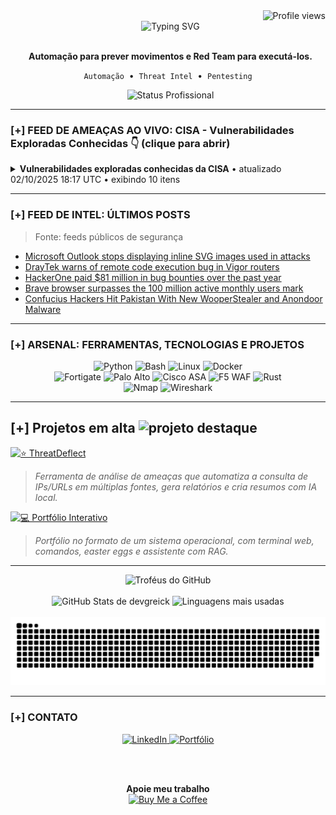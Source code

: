 <div align="right">
  <img src="https://komarev.com/ghpvc/?username=DevGreick&label=Profile%20views&color=0e75b6&style=flat" alt="Profile views" />
</div>
<div align="center">
  <img src="https://readme-typing-svg.herokuapp.com?font=Arial&size=25&pause=1000&color=00FF7F&center=true&vCenter=true&width=520&lines=Ola...;BEM-VINDO." alt="Typing SVG" />
</div>

<div align="center">
  <p>
    <strong>Automação para prever movimentos e Red Team para executá-los.</strong>
  </p>
  <p>
    <code>Automação</code> &nbsp;•&nbsp; <code>Threat Intel</code> &nbsp;•&nbsp; <code>Pentesting</code>
  </p>
  <img src="https://img.shields.io/badge/STATUS-Ativo_na_NTT_DATA-0e75b6?style=for-the-badge" alt="Status Profissional"/>

</div>

---

### [+] FEED DE AMEAÇAS AO VIVO: CISA - Vulnerabilidades Exploradas Conhecidas 👇 (clique para abrir)



  <!-- CVE-LIST:START -->
<details>
<summary><strong>Vulnerabilidades exploradas conhecidas da CISA</strong>  •  atualizado 02/10/2025 18:17 UTC  •  exibindo 10 itens</summary>

> Fonte: CISA Known Exploited Vulnerabilities

- **CVE-2014-6278** - GNU Bash OS Command Injection Vulnerability  
  Fornecedor: GNU | Produto: GNU Bash | Adicionado: 2025-10-02  
  GNU Bash contains an OS command injection vulnerability which allows remote attackers to execute arbitrary commands via a crafted environment.  
  Ação requerida: Apply mitigations per vendor instructions, follow applicable BOD 22-01 guidance for cloud services, or discontinue use of the product if mitigations are unavailable.

- **CVE-2017-1000353** - Jenkins Remote Code Execution Vulnerability  
  Fornecedor: Jenkins | Produto: Jenkins | Adicionado: 2025-10-02  
  Jenkins contains a remote code execution vulnerability. This vulnerability that could allowed attackers to transfer a serialized Java SignedObject object to the remoting-based Jenkins CLI, that would be deserialized using a new ObjectInputStream, bypassing the existing blocklist-based protection mechanism.  
  Ação requerida: Apply mitigations per vendor instructions, follow applicable BOD 22-01 guidance for cloud services, or discontinue use of the product if mitigations are unavailable.

- **CVE-2015-7755** - Juniper ScreenOS Improper Authentication Vulnerability  
  Fornecedor: Juniper | Produto: ScreenOS | Adicionado: 2025-10-02  
  Juniper ScreenOS contains an improper authentication vulnerability that could allow unauthorized remote administrative access to the device.  
  Ação requerida: Apply mitigations per vendor instructions, follow applicable BOD 22-01 guidance for cloud services, or discontinue use of the product if mitigations are unavailable.

- **CVE-2025-21043** - Samsung Mobile Devices Out-of-Bounds Write Vulnerability  
  Fornecedor: Samsung | Produto: Mobile Devices | Adicionado: 2025-10-02  
  Samsung mobile devices contain an out-of-bounds write vulnerability in libimagecodec.quram.so which allows remote attackers to execute arbitrary code.  
  Ação requerida: Apply mitigations per vendor instructions, follow applicable BOD 22-01 guidance for cloud services, or discontinue use of the product if mitigations are unavailable.

- **CVE-2025-4008** - Smartbedded Meteobridge Command Injection Vulnerability  
  Fornecedor: Smartbedded | Produto: Meteobridge | Adicionado: 2025-10-02  
  Smartbedded Meteobridge contains a command injection vulnerability that could allow remote unauthenticated attackers to gain arbitrary command execution with elevated privileges (root) on affected devices.  
  Ação requerida: Apply mitigations per vendor instructions, follow applicable BOD 22-01 guidance for cloud services, or discontinue use of the product if mitigations are unavailable.

- **CVE-2025-32463** - Sudo Inclusion of Functionality from Untrusted Control Sphere Vulnerability  
  Fornecedor: Sudo | Produto: Sudo | Adicionado: 2025-09-29  
  Sudo contains an inclusion of functionality from untrusted control sphere vulnerability. This vulnerability could allow local attacker to leverage sudo’s -R (--chroot) option to run arbitrary commands as root, even if they are not listed in the sudoers file.  
  Ação requerida: Apply mitigations per vendor instructions, follow applicable BOD 22-01 guidance for cloud services, or discontinue use of the product if mitigations are unavailable.

- **CVE-2025-59689** - Libraesva Email Security Gateway Command Injection Vulnerability  
  Fornecedor: Libraesva | Produto: Email Security Gateway | Adicionado: 2025-09-29  
  Libraesva Email Security Gateway (ESG) contains a command injection vulnerability which allows command injection via a compressed e-mail attachment.  
  Ação requerida: Apply mitigations per vendor instructions, follow applicable BOD 22-01 guidance for cloud services, or discontinue use of the product if mitigations are unavailable.

- **CVE-2025-10035** - Fortra GoAnywhere MFT Deserialization of Untrusted Data Vulnerability  
  Fornecedor: Fortra | Produto: GoAnywhere MFT | Adicionado: 2025-09-29  
  Fortra GoAnywhere MFT contains a deserialization of untrusted data vulnerability allows an actor with a validly forged license response signature to deserialize an arbitrary actor-controlled object, possibly leading to command injection.  
  Ação requerida: Apply mitigations per vendor instructions, follow applicable BOD 22-01 guidance for cloud services, or discontinue use of the product if mitigations are unavailable.

- **CVE-2025-20352** - Cisco IOS and IOS XE Software SNMP Denial of Service and Remote Code Execution Vulnerability  
  Fornecedor: Cisco | Produto: IOS and IOS XE | Adicionado: 2025-09-29  
  Cisco IOS and IOS XE contains a stack-based buffer overflow vulnerability in the Simple Network Management Protocol (SNMP) subsystem that could allow for denial of service or remote code execution. A successful exploit could allow a low-privileged attacker to cause the affected system to reload, resulting in a DoS condition, or allow a high-privileged attacker to execute arbitrary code as the root user and obtain full control of the affected system.  
  Ação requerida: Apply mitigations per vendor instructions, follow applicable BOD 22-01 guidance for cloud services, or discontinue use of the product if mitigations are unavailable.

- **CVE-2021-21311** - Adminer Server-Side Request Forgery Vulnerability  
  Fornecedor: Adminer | Produto: Adminer | Adicionado: 2025-09-29  
  Adminer contains a server-side request forgery vulnerability that, when exploited, allows a remote attacker to obtain potentially sensitive information.  
  Ação requerida: Apply mitigations per vendor instructions, follow applicable BOD 22-01 guidance for cloud services, or discontinue use of the product if mitigations are unavailable.

</details>















































































































































































































































































































































































































































































































































































































































































































































































  <!-- CVE-LIST:END -->

</details>

---

### [+] FEED DE INTEL: ÚLTIMOS POSTS

> Fonte: feeds públicos de segurança

<!-- BLOG-POST-LIST:START -->
- [Microsoft Outlook stops displaying inline SVG images used in attacks](https://www.bleepingcomputer.com/news/security/microsoft-outlook-stops-displaying-inline-svg-images-used-in-attacks/)
- [DrayTek warns of remote code execution bug in Vigor routers](https://www.bleepingcomputer.com/news/security/draytek-warns-of-remote-code-execution-bug-in-vigor-routers/)
- [HackerOne paid $81 million in bug bounties over the past year](https://www.bleepingcomputer.com/news/security/hackerone-paid-81-million-in-bug-bounties-over-the-past-year/)
- [Brave browser surpasses the 100 million active monthly users mark](https://www.bleepingcomputer.com/news/software/brave-browser-surpasses-the-100-million-active-monthly-users-mark/)
- [Confucius Hackers Hit Pakistan With New WooperStealer and Anondoor Malware](https://thehackernews.com/2025/10/confucius-hackers-hit-pakistan-with-new.html)
<!-- BLOG-POST-LIST:END -->

---
### [+] ARSENAL: FERRAMENTAS, TECNOLOGIAS E PROJETOS

<div align="center">
  <img src="https://img.shields.io/badge/Python-3776AB?style=for-the-badge&logo=python&logoColor=white" alt="Python" />
  <img src="https://img.shields.io/badge/Bash-4EAA25?style=for-the-badge&logo=gnu-bash&logoColor=white" alt="Bash" />
  <img src="https://img.shields.io/badge/Linux-FCC624?style=for-the-badge&logo=linux&logoColor=black" alt="Linux" />
  <img src="https://img.shields.io/badge/Docker-2496ED?style=for-the-badge&logo=docker&logoColor=white" alt="Docker" />
  <br/>
  <img src="https://img.shields.io/badge/Fortigate-EF2D56?style=for-the-badge&logo=fortinet&logoColor=white" alt="Fortigate" />
  <img src="https://img.shields.io/badge/Palo%20Alto-0086D1?style=for-the-badge&logo=paloaltonetworks&logoColor=white" alt="Palo Alto" />
  <img src="https://img.shields.io/badge/Cisco%20ASA-1BA0D7?style=for-the-badge&logo=cisco&logoColor=white" alt="Cisco ASA" />
  <img src="https://img.shields.io/badge/WAF%20F5-FF3B30?style=for-the-badge&logo=f5&logoColor=white" alt="F5 WAF" />
  <img src="https://img.shields.io/badge/Rust-000000?style=for-the-badge&logo=rust&logoColor=white" alt="Rust" />
  <br/>
  <img src="https://img.shields.io/badge/Nmap-3c9735?style=for-the-badge&logo=nmap&logoColor=white" alt="Nmap" />
  <img src="https://img.shields.io/badge/Wireshark-1679A7?style=for-the-badge&logo=wireshark&logoColor=white" alt="Wireshark" />
</div>

---

## [+] Projetos em alta <img src="https://img.icons8.com/fluency/48/star.png" alt="projeto destaque" width="28"/>

[![⭐ ThreatDeflect](https://img.shields.io/badge/⭐ThreatDeflect-2980B9?style=for-the-badge&logo=github&logoColor=white&labelColor=0D1117)](https://github.com/devgreick/ThreatDeflect)
> *Ferramenta de análise de ameaças que automatiza a consulta de IPs/URLs em múltiplas fontes, gera relatórios e cria resumos com IA local.*
> <br>


[![💻 Portfólio Interativo](https://img.shields.io/badge/💻_Portfólio_Interativo-1ABC9C?style=for-the-badge&logo=linux&logoColor=white&labelColor=0D1117)](https://portfolio.assistentecyber.com/)
> *Portfólio no formato de um sistema operacional, com terminal web, comandos, easter eggs e assistente com RAG.*
> <br>





---

<div align="center">
  <img src="https://github-profile-trophy.vercel.app/?username=devgreick&theme=matrix&no-bg=true&no-frame=true&row=1&column=5" alt="Troféus do GitHub" />
  <br><br>
  <img height="180em" src="https://github-readme-stats.vercel.app/api?username=devgreick&show_icons=true&hide_border=true&count_private=true&include_all_commits=true&title_color=39FF14&icon_color=39FF14&text_color=58A6FF&bg_color=0D1117" alt="GitHub Stats de devgreick" />
  <img height="180em" src="https://github-readme-stats.vercel.app/api/top-langs/?username=devgreick&layout=compact&langs_count=8&hide_border=true&title_color=39FF14&text_color=58A6FF&bg_color=0D1117" alt="Linguagens mais usadas" />
  <br><br>
  <img src="https://raw.githubusercontent.com/devgreick/devgreick/main/output/snake.svg" alt="Snake animation" />
</div>


---

### [+] CONTATO

<div align="center">
  <a href="https://www.linkedin.com/in/jacksongreick/" target="_blank">
    <img src="https://img.shields.io/badge/LinkedIn-0077B5?style=for-the-badge&logo=linkedin&logoColor=white" alt="LinkedIn"/>
  </a>
  <a href="https://portfolio.assistentecyber.com/" target="_blank">
    <img src="https://img.shields.io/badge/Portfólio_Interativo-000000?style=for-the-badge&logo=linux-terminal&logoColor=00ff7f" alt="Portfólio"/>
  </a>
  
  <br><br>
  
  <table>
    <tr>
    <p align="center">
  <strong>Apoie meu trabalho</strong><br>
  <a href="https://buymeacoffee.com/devgreick" target="_blank">
    <img src="https://cdn.buymeacoffee.com/buttons/v2/default-yellow.png" alt="Buy Me a Coffee" width="150">
  </a>
</p>
        </a>
      </td>
    </tr>
  </table>
</div>

